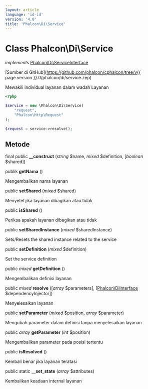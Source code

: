 ```yaml
---
layout: article
language: 'id-id'
version: '4.0'
title: 'Phalcon\Di\Service'
---
```

# Class **Phalcon\Di\Service**

*implements* [Phalcon\Di\ServiceInterface](Phalcon_Di_ServiceInterface)

[Sumber di GitHub](https://github.com/phalcon/cphalcon/tree/v{{ page.version }}.0/phalcon/di/service.zep)

Mewakili individual layanan dalam wadah Layanan

```php
<?php

$service = new \Phalcon\Di\Service(
    "request",
    "Phalcon\Http\Request"
);

$request = service->resolve();
```

## Metode

final public **__construct** (*string* $name, *mixed* $definition, [*boolean* $shared])

publik **getNama** ()

Mengembalikan nama layanan

public **setShared** (*mixed* $shared)

Menyetel jika layanan dibagikan atau tidak

public **isShared** ()

Periksa apakah layanan dibagikan atau tidak

public **setSharedInstance** (*mixed* $sharedInstance)

Sets/Resets the shared instance related to the service

public **setDefinition** (*mixed* $definition)

Set the service definition

public *mixed* **getDefinition** ()

Mengembalikan definisi layanan

public *mixed* **resolve** ([*array* $parameters], [[Phalcon\DiInterface](Phalcon_DiInterface) $dependencyInjector])

Menyelesaikan layanan

public **setParameter** (*mixed* $position, *array* $parameter)

Mengubah parameter dalam definisi tanpa menyelesaikan layanan

public *array* **getParameter** (*int* $position)

Mengembalikan parameter pada posisi tertentu

public **isResolved** ()

Kembali benar jika layanan teratasi

public static **__set_state** (*array* $attributes)

Kembalikan keadaan internal layanan